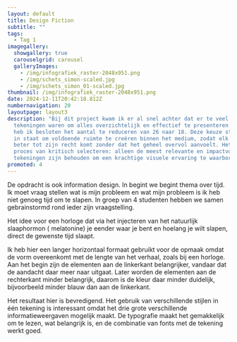 ```yaml
---
layout: default
title: Design Fiction
subtitle: ""
tags:
  - Tag 1
imagegallery:
  showgallery: true
  carouselgrid: carousel
  galleryImages:
    - /img/infografiek_raster-2048x951.png
    - /img/schets_simon-scaled.jpg
    - /img/schets_simon_01-scaled.jpg
thumbnail: /img/infografiek_raster-2048x951.png
date: 2024-12-11T20:42:18.812Z
numbernavigation: 20
layoutpage: layout3
description: "Bij dit project kwam ik er al snel achter dat er te veel
  tekeningen waren om alles overzichtelijk en effectief te presenteren. Daarom
  heb ik besloten het aantal te reduceren van 26 naar 18. Deze keuze stelde me
  in staat om voldoende ruimte te creëren binnen het medium, zodat elk element
  beter tot zijn recht komt zonder dat het geheel overvol aanvoelt. Het was een
  proces van kritisch selecteren: alleen de meest relevante en impactvolle
  tekeningen zijn behouden om een krachtige visuele ervaring te waarborgen."
promoted: 4
---
```

De opdracht is ook information design. In begint we begint thema over tijd. Ik moet vraag stellen wat is mijn probleem en wat mijn probleem is ik heb niet genoeg tijd om te slapen. In groep van 4 studenten hebben we samen gebrainstormd rond ieder zijn vraagstelling.

Het idee voor een horloge dat via het injecteren van het natuurlijk slaaphormon ( melatonine) je eender waar je bent en hoelang je wilt slapen, direct de gewenste tijd slaapt.

Ik heb hier een langer horizontaal formaat gebruikt voor de opmaak omdat de vorm overeenkomt met de lengte van het verhaal, zoals bij een horloge. Aan het begin zijn de elementen aan de linkerkant belangrijker, vandaar dat de aandacht daar meer naar uitgaat. Later worden de elementen aan de rechterkant minder belangrijk, daarom is de kleur daar minder duidelijk, bijvoorbeeld minder blauw dan aan de linkerkant.

Het resultaat hier is bevredigend. Het gebruik van verschillende stijlen in één tekening is interessant omdat het drie grote verschillende informatieweergaven mogelijk maakt. De typografie maakt het gemakkelijk om te lezen, wat belangrijk is, en de combinatie van fonts met de tekening werkt goed.